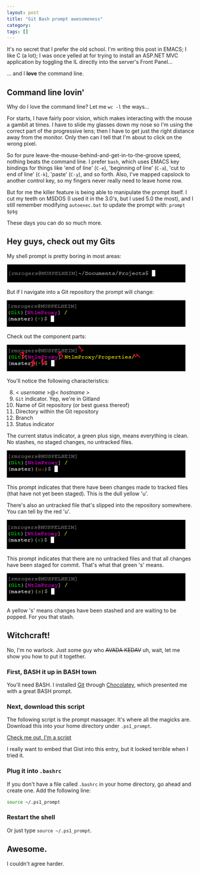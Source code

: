 ```yaml
---
layout: post
title: "Git Bash prompt awesomeness"
category: 
tags: []
---
```


It's no secret that I prefer the old school. I'm writing this post in EMACS; I like C (a lot); I was once yelled at for trying to install an ASP.NET MVC application by toggling the IL directly into the server's Front Panel...

... and I **love** the command line.

## Command line lovin'

Why do I love the command line? Let me `wc -l` the ways...

For starts, I have fairly poor vision, which makes interacting with the mouse a gambit at times. I have to slide my glasses down my nose so I'm using the correct part of the progressive lens; then I have to get just the right distance away from the monitor. Only then can I tell that I'm about to click on the wrong pixel.

So for pure leave-the-mouse-behind-and-get-in-to-the-groove speed, nothing beats the command line. I prefer `bash`, which uses EMACS key bindings for things like 'end of line' (`C-e`), 'beginning of line' (`C-a`), 'cut to end of line' (`C-k`), 'paste' (`C-y`), and so forth. Also, I've mapped capslock to another control key, so my fingers never really need to leave home row.

But for me the killer feature is being able to manipulate the prompt itself. I cut my teeth on MSDOS (I used it in the 3.0's, but I used 5.0 the most), and I still remember modifying `autoexec.bat` to update the prompt with: `prompt $p$g`

These days you can do so much more.

## Hey guys, check out my Gits

My shell prompt is pretty boring in most areas:

![Plain ol' prompt](/assets/images/git-prompt/prompt-plain.png "Plain ol' prompt")

But if I navigate into a Git repository the prompt will change:

![New hotness](/assets/images/git-prompt/prompt-git.png "New hotness")

Check out the component parts:

![Component parts of the shell](/assets/images/git-prompt/prompt-git-subdir.png "MSPAINT: I WANT TO WATCH THE WORLD BURN")

You'll notice the following characteristics:

8. < _username_ >@< _hostname_ >
8. `Git` indicator. Yep, we're in Gitland
8. Name of Git repository (or best guess thereof)
8. Directory within the Git repository
8. Branch
8. Status indicator

The current status indicator, a green plus sign, means everything is clean. No stashes, no staged changes, no untracked files.

![Pending changes, untracked files](/assets/images/git-prompt/prompt-git-pending-untracked.png "Pending and untracked changes")

This prompt indicates that there have been changes made to tracked files (that have not yet been staged). This is the dull yellow 'u'.

There's also an untracked file that's slipped into the repository somewhere. You can tell by the red 'u'.

![Changes staged](/assets/images/git-prompt/prompt-git-staged.png "Staged changes")

This prompt indicates that there are no untracked files and that all changes have been staged for commit. That's what that green 's' means.

![Stashed changes](/assets/images/git-prompt/prompt-git-stashed.png "Stashed changes")

A yellow 's' means changes have been stashed and are waiting to be popped. For you that stash.

## Witchcraft!

No, I'm no warlock. Just some guy who ~~AVADA KEDAV~~ uh, wait, let me show you how to put it together.

### First, BASH it up in BASH town

You'll need BASH. I installed [Git](http://msysgit.github.io/) through [Chocolatey](http://chocolatey.org), which presented me with a great BASH prompt.

### Next, download this script

The following script is the prompt massager. It's where all the magicks are. Download this into your home directory under `.ps1_prompt`.

[Check me out, I'm a script](https://gist.github.com/mike-rogers/8906700)

I really want to embed that Gist into this entry, but it looked terrible when I tried it.

### Plug it into `.bashrc`

If you don't have a file called `.bashrc` in your home directory, go ahead and create one. Add the following line:

```bash
source ~/.ps1_prompt
```

### Restart the shell

Or just type `source ~/.ps1_prompt`.

## Awesome.

I couldn't agree harder.
